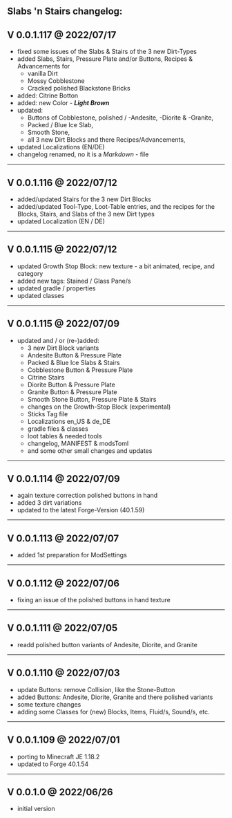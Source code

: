 Slabs 'n Stairs changelog:
------------------------
V 0.0.1.117 @ 2022/07/17
------------------------
* fixed some issues of the Slabs & Stairs of the 3 new Dirt-Types
* added Slabs, Stairs, Pressure Plate and/or Buttons, Recipes & Advancements for
    - vanilla Dirt
    - Mossy Cobblestone
    - Cracked polished Blackstone Bricks
* added: Citrine Botton
* added: new Color - ***Light Brown***
* updated:
    - Buttons of Cobblestone, polished / -Andesite, -Diorite & -Granite,
    - Packed / Blue Ice Slab,
    - Smooth Stone,
    - all 3 new Dirt Blocks and there Recipes/Advancements,
* updated Localizations (EN/DE)
* changelog renamed, no it is a *Markdown* - file

------------------------
V 0.0.1.116 @ 2022/07/12
------------------------
* added/updated Stairs for the 3 new Dirt Blocks
* added/updated Tool-Type, Loot-Table entries, and the recipes for
  the Blocks, Stairs, and Slabs of the 3 new Dirt types
* updated Localization (EN / DE)

------------------------
V 0.0.1.115 @ 2022/07/12
------------------------
* updated Growth Stop Block: new texture - a bit animated, recipe, and category
* added new tags: Stained / Glass Pane/s
* updated gradle / properties
* updated classes

------------------------
V 0.0.1.115 @ 2022/07/09
------------------------
* updated and / or (re-)added:
    - 3 new Dirt Block variants
    - Andesite Button & Pressure Plate
    - Packed & Blue Ice Slabs & Stairs
    - Cobblestone Button & Pressure Plate
    - Citrine Stairs
    - Diorite Button & Pressure Plate
    - Granite Button & Pressure Plate
    - Smooth Stone Button, Pressure Plate & Stairs
    - changes on the Growth-Stop Block (experimental)
    - Sticks Tag file
    - Localizations en_US & de_DE
    - gradle files & classes
    - loot tables & needed tools
    - changelog, MANIFEST & modsToml
    - and some other small changes and updates

------------------------
V 0.0.1.114 @ 2022/07/09
------------------------
* again texture correction polished buttons in hand
* added 3 dirt variations
* updated to the latest Forge-Version (40.1.59)

------------------------
V 0.0.1.113 @ 2022/07/07
------------------------
* added 1st preparation for ModSettings

------------------------
V 0.0.1.112 @ 2022/07/06
------------------------
* fixing an issue of the polished buttons in hand texture

------------------------
V 0.0.1.111 @ 2022/07/05
------------------------
* readd polished button variants of Andesite, Diorite, and Granite

------------------------
V 0.0.1.110 @ 2022/07/03
------------------------
* update Buttons: remove Collision, like the Stone-Button
* added Buttons: Andesite, Diorite, Granite and there polished variants
* some texture changes
* adding some Classes for (new) Blocks, Items, Fluid/s, Sound/s, etc.

------------------------
V 0.0.1.109 @ 2022/07/01
------------------------
* porting to Minecraft JE 1.18.2
* updated to Forge 40.1.54

----------------------
V 0.0.1.0 @ 2022/06/26
----------------------
* initial version
